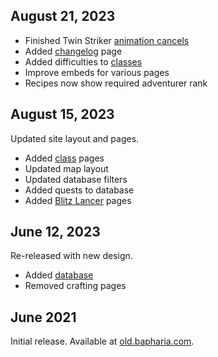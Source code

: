 ## August 21, 2023
- Finished Twin Striker [animation cancels](/classes/7/skills)
- Added [changelog](/changelog) page
- Added difficulties to [classes](/classes)
- Improve embeds for various pages
- Recipes now show required adventurer rank

## August 15, 2023
Updated site layout and pages.
- Added [class](/classes) pages
- Updated map layout
- Updated database filters
- Added quests to database
- Added [Blitz Lancer](/classes/20) pages

## June 12, 2023
Re-released with new design. 
- Added [database](/db)
- Removed crafting pages

## June 2021
Initial release. Available at [old.bapharia.com](https://old.bapharia.com).